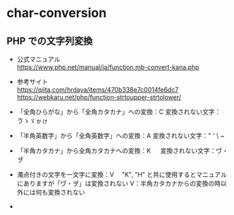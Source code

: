 # char-conversion

## PHP での文字列変換

- 公式マニュアル  
https://www.php.net/manual/ja/function.mb-convert-kana.php

- 参考サイト  
https://qiita.com/hrdaya/items/470b338e7c0014fe6dc7
https://webkaru.net/php/function-strtoupper-strtolower/

- 「全角ひらがな」から「全角カタカナ」への変換：C
  変換されない文字：ゔゝゞゕゖ
- 「半角英数字」から「全角英数字」への変換：A
  変換されない文字：" ' \ ~
- 「半角カタカナ」から全角カタカナへの変換：K
　 変換されない文字：ヷ・ヺ
- 濁点付きの文字を一文字に変換：V
　"K", "H" と共に使用するとマニュアルにありますが「ヷ・ヺ」は変換されない
V：半角カタカナからの変換の時以外には何も変換されない
- 
